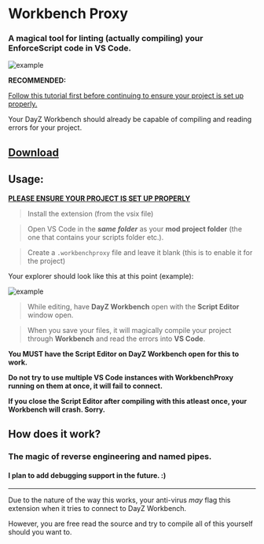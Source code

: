 # Workbench Proxy

### A magical tool for linting (actually compiling) your EnforceScript code in VS Code.

![example](https://i.imgur.com/z2m5pdG.gif)

**RECOMMENDED:** 

[Follow this tutorial first before continuing to ensure your project is set up properly.](https://github.com/maxkunes/Enscript-Workbench-Project-Setup/wiki)

Your DayZ Workbench should already be capable of compiling and reading errors for your project.

## [Download](https://github.com/LiquidObsidian/workbenchproxy/releases/tag/0.0.1)

## Usage:

**[**PLEASE ENSURE YOUR PROJECT IS SET UP PROPERLY**](https://github.com/maxkunes/Enscript-Workbench-Project-Setup/wiki/3.-Workbench-Configuration)**

> Install the extension (from the vsix file)

> Open VS Code in the ***same folder*** as your **mod project folder** (the one that contains your scripts folder etc.).

> Create a `.workbenchproxy` file and leave it blank (this is to enable it for the project)

Your explorer should look like this at this point (example):

![example](https://i.imgur.com/dWvHH5D.png)

> While editing, have **DayZ Workbench** open with the **Script Editor** window open.

> When you save your files, it will magically compile your project through **Workbench** and read the errors into **VS Code**.

**You __MUST__ have the Script Editor on DayZ Workbench open for this to work.**

**Do not try to use multiple VS Code instances with WorkbenchProxy running on them at once, it will fail to connect.**

**If you close the Script Editor after compiling with this atleast once, your Workbench will crash. Sorry.**

## How does it work?

### The magic of reverse engineering and named pipes.
#### I plan to add debugging support in the future. :)

----

Due to the nature of the way this works, your anti-virus *may* flag this extension when it tries to connect to DayZ Workbench.

However, you are free read the source and try to compile all of this yourself should you want to.